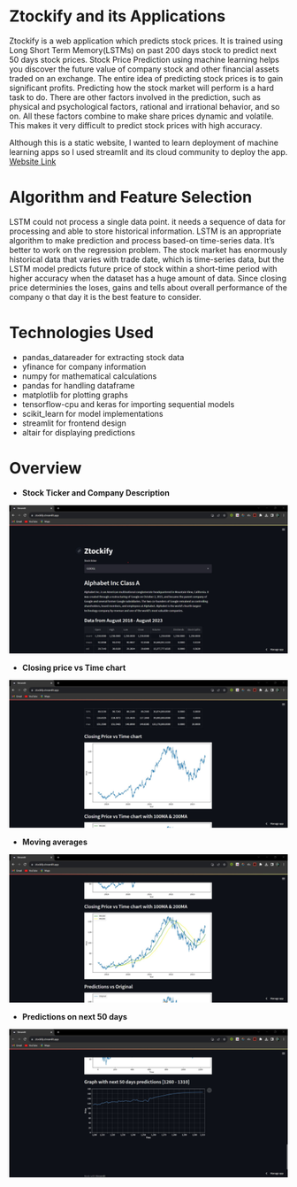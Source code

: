 # Ztockify and its Applications
Ztockify is a web application which predicts stock prices. It is trained using Long Short Term Memory(LSTMs)
on past 200 days stock to predict next 50 days stock prices. Stock Price Prediction using machine learning helps you discover the future value of company stock and other financial assets traded on an exchange. The entire idea of predicting stock prices is to gain significant profits. Predicting how the stock market will perform is a hard task to do. There are other factors involved in the prediction, such as physical and psychological factors, rational and irrational behavior, and so on. All these factors combine to make share prices dynamic and volatile. This makes it very difficult to predict stock prices with high accuracy. 

Although this is a static website, I wanted to learn deployment of machine learning apps so I used streamlit and its cloud community to deploy the app. 
[Website Link](https://ztockify.streamlit.app/)

# Algorithm and Feature Selection
LSTM could not process a single data point. it needs a sequence of data for processing and able to store historical information. LSTM is an appropriate algorithm to make prediction and process based-on time-series data. It’s better to work on the regression problem. The stock market has enormously historical data that varies with trade date, which is time-series data, but the LSTM model predicts future price of stock within a short-time period with higher accuracy when the dataset has a huge amount of data. Since closing price determinies the loses, gains and tells about overall performance of the company o that day it is the best feature to consider. 

# Technologies Used
 - pandas_datareader for extracting stock data
 - yfinance for company information
 - numpy for mathematical calculations
 - pandas for handling dataframe
 - matplotlib for plotting graphs
 - tensorflow-cpu and keras for importing sequential models
 - scikit_learn for model implementations
 - streamlit for frontend design
 - altair for displaying predictions
# Overview

 - **Stock Ticker and Company Description**
 
 ![Data And Company Info](images/DataAndCompanyInfo.jpg)
 
  - **Closing price vs Time chart**
 
 ![Closing Price Of Stock Vs Time](images/ClosingPriceOfStockVsTime.jpg)
 
   - **Moving averages**
 
 ![100Daysand200DaysMovingAverages](images/100Daysand200DaysMovingAverages.jpg)

   - **Predictions on next 50 days**
 
 ![Next50DaysPreditionsGraph](images/Next50DaysPreditionsGraph.jpg)